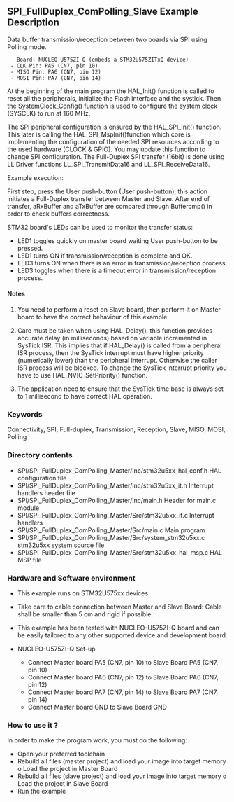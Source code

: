 ## <b>SPI_FullDuplex_ComPolling_Slave Example Description</b>

Data buffer transmission/reception between two boards via SPI using Polling mode.

     - Board: NUCLEO-U575ZI-Q (embeds a STM32U575ZITxQ device)
     - CLK Pin: PA5 (CN7, pin 10)
     - MISO Pin: PA6 (CN7, pin 12)
     - MOSI Pin: PA7 (CN7, pin 14)

At the beginning of the main program the HAL_Init() function is called to reset
all the peripherals, initialize the Flash interface and the systick.
Then the SystemClock_Config() function is used to configure the system
clock (SYSCLK) to run at 160 MHz.

The SPI peripheral configuration is ensured by the HAL_SPI_Init() function.
This later is calling the HAL_SPI_MspInit()function which core is implementing
the configuration of the needed SPI resources according to the used hardware (CLOCK &
GPIO). You may update this function to change SPI configuration.
The Full-Duplex SPI transfer (16bit) is done using LL Driver functions
LL_SPI_TransmitData16 and LL_SPI_ReceiveData16.

Example execution:

First step, press the User push-button (User push-button), this action initiates a Full-Duplex transfer
between Master and Slave.
After end of transfer, aRxBuffer and aTxBuffer are compared through Buffercmp() in order to
check buffers correctness.

STM32 board's LEDs can be used to monitor the transfer status:

 - LED1 toggles quickly on master board waiting User push-button to be pressed.
 - LED1 turns ON if transmission/reception is complete and OK.
 - LED3 turns ON when there is an error in transmission/reception process.
 - LED3 toggles when there is a timeout error in transmission/reception process.

#### <b>Notes</b>

 1. You need to perform a reset on Slave board, then perform it on Master board
      to have the correct behaviour of this example.

 2. Care must be taken when using HAL_Delay(), this function provides accurate delay (in milliseconds)
    based on variable incremented in SysTick ISR. This implies that if HAL_Delay() is called from
    a peripheral ISR process, then the SysTick interrupt must have higher priority (numerically lower)
    than the peripheral interrupt. Otherwise the caller ISR process will be blocked.
    To change the SysTick interrupt priority you have to use HAL_NVIC_SetPriority() function.

 3. The application need to ensure that the SysTick time base is always set to 1 millisecond
    to have correct HAL operation.

### <b>Keywords</b>

Connectivity, SPI, Full-duplex, Transmission, Reception, Slave, MISO, MOSI, Polling

### <b>Directory contents</b>

  - SPI/SPI_FullDuplex_ComPolling_Master/Inc/stm32u5xx_hal_conf.h    HAL configuration file
  - SPI/SPI_FullDuplex_ComPolling_Master/Inc/stm32u5xx_it.h          Interrupt handlers header file
  - SPI/SPI_FullDuplex_ComPolling_Master/Inc/main.h                  Header for main.c module
  - SPI/SPI_FullDuplex_ComPolling_Master/Src/stm32u5xx_it.c          Interrupt handlers
  - SPI/SPI_FullDuplex_ComPolling_Master/Src/main.c                  Main program
  - SPI/SPI_FullDuplex_ComPolling_Master/Src/system_stm32u5xx.c      stm32u5xx system source file
  - SPI/SPI_FullDuplex_ComPolling_Master/Src/stm32u5xx_hal_msp.c     HAL MSP file

### <b>Hardware and Software environment</b>

  - This example runs on STM32U575xx devices.

  - Take care to cable connection between Master and Slave Board:
    Cable shall be smaller than 5 cm and rigid if possible.

  - This example has been tested with NUCLEO-U575ZI-Q board and can be
    easily tailored to any other supported device and development board.

  - NUCLEO-U575ZI-Q Set-up
  
    - Connect Master board PA5 (CN7, pin 10) to Slave Board PA5 (CN7, pin 10)
    - Connect Master board PA6 (CN7, pin 12) to Slave Board PA6 (CN7, pin 12)
    - Connect Master board PA7 (CN7, pin 14) to Slave Board PA7 (CN7, pin 14)
    - Connect Master board GND to Slave Board GND

### <b>How to use it ?</b>

In order to make the program work, you must do the following:

 - Open your preferred toolchain
 - Rebuild all files (master project) and load your image into target memory
    o Load the project in Master Board
 - Rebuild all files (slave project) and load your image into target memory
    o Load the project in Slave Board
 - Run the example

